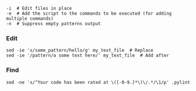---
---

```shell
-i  # Edit files in place
-e  # Add the script to the commands to be executed (for adding multiple commands)
-n  # Suppress empty patterns output
```

### Edit
```shell
sed -ie 's/some_pattern/hello/g' my_text_file  # Replace
sed -ie '/pattern/a some text here/' my_text_file  # Add after
```

### Find
```shell
sed -ne 's/^Your code has been rated at \([-0-9.]*\)\/.*/\1/p' .pylint
```
